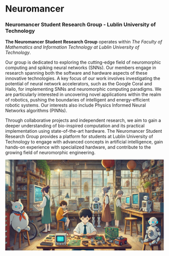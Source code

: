 # Neuromancer
### Neuromancer Student Research Group - Lublin University of Technology

**The Neuromancer Student Research Group** operates within *The Faculty of Mathematics and Information Technology at Lublin University of Technology*.

Our group is dedicated to exploring the cutting-edge field of neuromorphic computing and spiking neural networks (SNNs). 
Our members engage in research spanning both the software and hardware aspects of these innovative technologies.
A key focus of our work involves investigating the potential of neural network accelerators, such as the Google Coral and Hailo, 
for implementing SNNs and neuromorphic computing paradigms. 
We are particularly interested in uncovering novel applications within the realm of robotics, 
pushing the boundaries of intelligent and energy-efficient robotic systems.
Our interests also include Physics Informed Neural Networks algorithms (PINNs).

Through collaborative projects and independent research, we aim to gain a deeper understanding of bio-inspired computation and its practical implementation using state-of-the-art hardware. 
The Neuromancer Student Research Group provides a platform for students at Lublin University of Technology to engage with advanced concepts in artificial intelligence, 
gain hands-on experience with specialized hardware, and contribute to the growing field of neuromorphic engineering.

![Neuromancer laboratory](wall.jpg)
